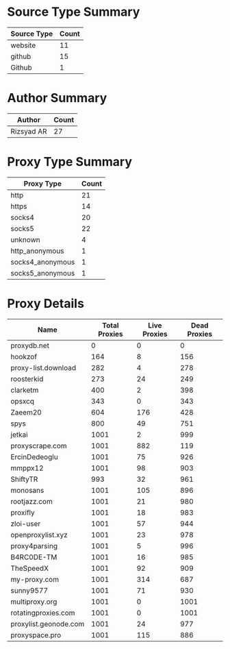 # Source Type Summary

| Source Type | Count |
|-------------|-------|
| website | 11 |
| github | 15 |
| Github | 1 |


# Author Summary

| Author | Count |
|--------|-------|
| Rizsyad AR | 27 |


# Proxy Type Summary

| Proxy Type | Count |
|------------|-------|
| http | 21 |
| https | 14 |
| socks4 | 20 |
| socks5 | 22 |
| unknown | 4 |
| http_anonymous | 1 |
| socks4_anonymous | 1 |
| socks5_anonymous | 1 |


# Proxy Details

| Name | Total Proxies | Live Proxies | Dead Proxies |
|------|---------------|--------------|---------------|
| proxydb.net | 0 | 0 | 0 |
| hookzof | 164 | 8 | 156 |
| proxy-list.download | 282 | 4 | 278 |
| roosterkid | 273 | 24 | 249 |
| clarketm | 400 | 2 | 398 |
| opsxcq | 343 | 0 | 343 |
| Zaeem20 | 604 | 176 | 428 |
| spys | 800 | 49 | 751 |
| jetkai | 1001 | 2 | 999 |
| proxyscrape.com | 1001 | 882 | 119 |
| ErcinDedeoglu | 1001 | 75 | 926 |
| mmppx12 | 1001 | 98 | 903 |
| ShiftyTR | 993 | 32 | 961 |
| monosans | 1001 | 105 | 896 |
| rootjazz.com | 1001 | 21 | 980 |
| proxifly | 1001 | 18 | 983 |
| zloi-user | 1001 | 57 | 944 |
| openproxylist.xyz | 1001 | 23 | 978 |
| proxy4parsing | 1001 | 5 | 996 |
| B4RC0DE-TM | 1001 | 16 | 985 |
| TheSpeedX | 1001 | 92 | 909 |
| my-proxy.com | 1001 | 314 | 687 |
| sunny9577 | 1001 | 71 | 930 |
| multiproxy.org | 1001 | 0 | 1001 |
| rotatingproxies.com | 1001 | 0 | 1001 |
| proxylist.geonode.com | 1001 | 24 | 977 |
| proxyspace.pro | 1001 | 115 | 886 |
